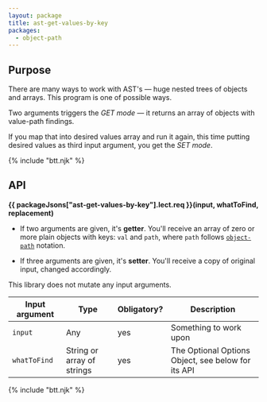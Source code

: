 ```yaml
---
layout: package
title: ast-get-values-by-key
packages:
  - object-path
---
```


## Purpose

There are many ways to work with AST's — huge nested trees of objects and arrays. This program is one of possible ways.

Two arguments triggers the _GET mode_ — it returns an array of objects with value-path findings.

If you map that into desired values array and run it again, this time putting desired values as third input argument, you get the _SET mode_.

{% include "btt.njk" %}

## API

**{{ packageJsons["ast-get-values-by-key"].lect.req }}(input, whatToFind, replacement)**

- If two arguments are given, it's **getter**. You'll receive an array of zero or more plain objects with keys: `val` and `path`, where `path` follows [`object-path`](https://www.npmjs.com/package/object-path) notation.

- If three arguments are given, it's **setter**. You'll receive a copy of original input, changed accordingly.

This library does not mutate any input arguments.

| Input argument | Type                       | Obligatory? | Description                                        |
| -------------- | -------------------------- | ----------- | -------------------------------------------------- |
| `input`        | Any                        | yes         | Something to work upon                             |
| `whatToFind`   | String or array of strings | yes         | The Optional Options Object, see below for its API |


{% include "btt.njk" %}
